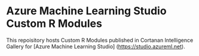 # Azure Machine Learning Studio Custom R Modules

This repoisitory hosts Custom R Modules published in Cortanan Intelligence Gallery for [Azure Machine Learning Studio] (https://studio.azureml.net).
